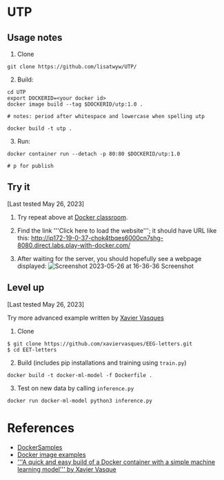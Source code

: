 # UTP


## Usage notes

1. Clone
```
git clone https://github.com/lisatwyw/UTP/
```

2. Build: 
```
cd UTP
export DOCKERID=<your docker id>
docker image build --tag $DOCKERID/utp:1.0 .  

# notes: period after whitespace and lowercase when spelling utp
```

```
docker build -t utp .
```


3. Run: 
```
docker container run --detach -p 80:80 $DOCKERID/utp:1.0

# p for publish 
```


## Try it
[Last tested May 26, 2023]

1. Try repeat above at [Docker classroom](https://training.play-with-docker.com/beginner-linux/). 

2. Find the link '''Click here to load the website'''; it should have URL like this:
http://ip172-19-0-37-chok4tbqes6000cn7shg-8080.direct.labs.play-with-docker.com/

3. After waiting for the server, you should hopefully see a webpage displayed:
![Screenshot 2023-05-26 at 16-36-36 Screenshot](https://github.com/lisatwyw/UTP/assets/38703113/7fdbe77a-2dc0-4aeb-a108-16e7ba9703e4)

 


## Level up
[Last tested May 26, 2023]

Try more advanced example written by [Xavier Vasques](https://towardsdatascience.com/build-and-run-a-docker-container-for-your-machine-learning-model-60209c2d7a7f)

1. Clone
```
$ git clone https://github.com/xaviervasques/EEG-letters.git
$ cd EET-letters
```

2. Build (includes pip installations and training using ```train.py```)
```
docker build -t docker-ml-model -f Dockerfile .
```
 
3. Test on new data by calling ```inference.py```
```
docker run docker-ml-model python3 inference.py
```



# References  

- [DockerSamples](https://github.com/dockersamples/linux_tweet_app/tree/master)
- [Docker image examples](https://github.com/techiescamp/docker-image-examples) 
- ['''A quick and easy build of a Docker container with a simple machine learning model''' by Xavier Vasque](https://towardsdatascience.com/build-and-run-a-docker-container-for-your-machine-learning-model-60209c2d7a7f)
